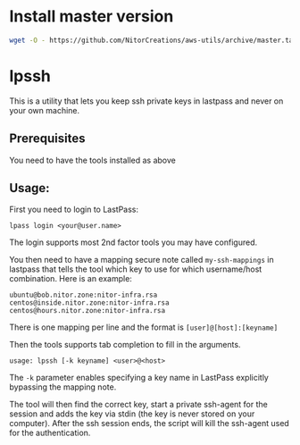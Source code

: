 # Install master version

```sh
wget -O - https://github.com/NitorCreations/aws-utils/archive/master.tar.gz | sudo tar -xzf - --strip 1 -C /
```

# lpssh

This is a utility that lets you keep ssh private keys in lastpass and never on your
own machine.

## Prerequisites

You need to have the tools installed as above

## Usage:

 First you need to login to LastPass:
 ```
 lpass login <your@user.name>
 ```
 The login supports most 2nd factor tools you may have configured.

You then need to have a mapping secure note called ```my-ssh-mappings```
in lastpass that tells the tool which key to use for which username/host
combination. Here is an example:

```
ubuntu@bob.nitor.zone:nitor-infra.rsa
centos@inside.nitor.zone:nitor-infra.rsa
centos@hours.nitor.zone:nitor-infra.rsa
```

There is one mapping per line and the format is ```[user]@[host]:[keyname]```

Then the tools supports tab completion to fill in the arguments.

```
usage: lpssh [-k keyname] <user>@<host>
```

The ```-k``` parameter enables specifying a key name in LastPass explicitly
bypassing the mapping note.

The tool will then find the correct key, start a private ssh-agent for the session
and adds the key via stdin (the key is never stored on your computer). After the
ssh session ends, the script will kill the ssh-agent used for the authentication.
